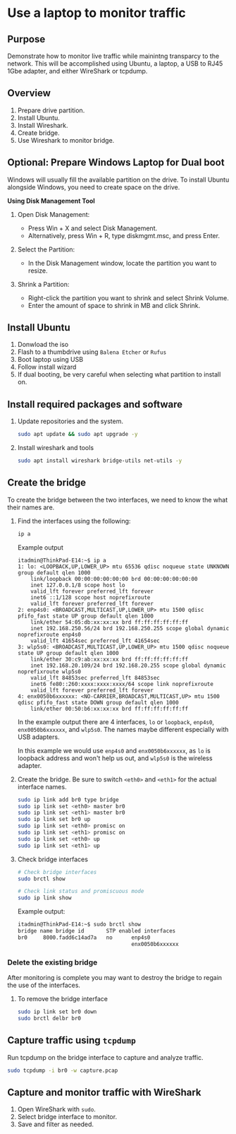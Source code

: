 # Use a laptop to monitor traffic

## Purpose
Demonstrate how to monitor live traffic while mainintng transparcy to the network. This will be accomplished using Ubuntu, a laptop, a USB to RJ45 1Gbe adapter, and either WireShark or tcpdump.


## Overview
1. Prepare drive partition.
1. Install Ubuntu.
2. Install Wireshark.
3. Create bridge.
4. Use Wireshark to monitor bridge.


## Optional: Prepare Windows Laptop for Dual boot
Windows will usually fill the available partition on the drive. To install Ubuntu alongside Windows, you need to create space on the drive.

**Using Disk Management Tool**

1. Open Disk Management:
    - Press Win + X and select Disk Management.
    - Alternatively, press Win + R, type diskmgmt.msc, and press Enter.

1. Select the Partition:
    - In the Disk Management window, locate the partition you want to resize.

1. Shrink a Partition:
    - Right-click the partition you want to shrink and select Shrink Volume.
    - Enter the amount of space to shrink in MB and click Shrink.


## Install Ubuntu
1. Donwload the iso
2. Flash to a thumbdrive using `Balena Etcher` or `Rufus`
3. Boot laptop using USB
4. Follow install wizard
5. If dual booting, be very careful when selecting what partition to install on.



## Install required packages and software

1. Update repositories and the system.
    
    ```bash
    sudo apt update && sudo apt upgrade -y
    ```

2. Install wireshark and tools

    ```bash
    sudo apt install wireshark bridge-utils net-utils -y
    ```
## Create the bridge
To create the bridge between the two interfaces, we need to know the what their names are. 

1. Find the interfaces using the following:

    ```bash
    ip a
    ```

    Example output

    ```
    itadmin@ThinkPad-E14:~$ ip a
    1: lo: <LOOPBACK,UP,LOWER_UP> mtu 65536 qdisc noqueue state UNKNOWN group default qlen 1000
        link/loopback 00:00:00:00:00:00 brd 00:00:00:00:00:00
        inet 127.0.0.1/8 scope host lo
        valid_lft forever preferred_lft forever
        inet6 ::1/128 scope host noprefixroute 
        valid_lft forever preferred_lft forever
    2: enp4s0: <BROADCAST,MULTICAST,UP,LOWER_UP> mtu 1500 qdisc pfifo_fast state UP group default qlen 1000
        link/ether 54:05:db:xx:xx:xx brd ff:ff:ff:ff:ff:ff
        inet 192.168.250.56/24 brd 192.168.250.255 scope global dynamic noprefixroute enp4s0
        valid_lft 41654sec preferred_lft 41654sec
    3: wlp5s0: <BROADCAST,MULTICAST,UP,LOWER_UP> mtu 1500 qdisc noqueue state UP group default qlen 1000
        link/ether 30:c9:ab:xx:xx:xx brd ff:ff:ff:ff:ff:ff
        inet 192.168.20.109/24 brd 192.168.20.255 scope global dynamic noprefixroute wlp5s0
        valid_lft 84853sec preferred_lft 84853sec
        inet6 fe80::260:xxxx:xxxx:xxxx/64 scope link noprefixroute 
        valid_lft forever preferred_lft forever
    4: enx0050b6xxxxxx: <NO-CARRIER,BROADCAST,MULTICAST,UP> mtu 1500 qdisc pfifo_fast state DOWN group default qlen 1000
        link/ether 00:50:b6:xx:xx:xx brd ff:ff:ff:ff:ff:ff
    ```

    In the example output there are 4 interfaces, `lo` or `loopback`, `enp4s0`, `enx0050b6xxxxxx`, and `wlp5s0`. The names maybe different especially with USB adapters.

    In this example we would use `enp4s0` and `enx0050b6xxxxxx`, as `lo` is loopback address and won't help us out, and `wlp5s0` is the wireless adapter.


2. Create the bridge. Be sure to switch `<eth0>` and `<eth1>` for the actual interface names.
   
    ```bash   
    sudo ip link add br0 type bridge
    sudo ip link set <eth0> master br0
    sudo ip link set <eth1> master br0
    sudo ip link set br0 up
    sudo ip link set <eth0> promisc on
    sudo ip link set <eth1> promisc on
    sudo ip link set <eth0> up
    sudo ip link set <eth1> up
    ```

3. Check bridge interfaces
   
    ```bash
    # Check bridge interfaces
    sudo brctl show

    # Check link status and promiscuous mode
    sudo ip link show
    ```
    Example output:
    ```bash
    itadmin@ThinkPad-E14:~$ sudo brctl show
    bridge name	bridge id		STP enabled	interfaces
    br0		8000.fadd6c14ad7a	no		enp4s0
                                        enx0050b6xxxxxx
    ```



### Delete the existing bridge
After monitoring is complete you may want to destroy the bridge to regain the use of the interfaces.

1. To remove the bridge interface
    ```bash
    sudo ip link set br0 down
    sudo brctl delbr br0
    ```


## Capture traffic using `tcpdump`
Run tcpdump on the bridge interface to capture and analyze traffic.

```bash
sudo tcpdump -i br0 -w capture.pcap
```

## Capture and monitor traffic with WireShark
1. Open WireShark with `sudo`.
2. Select bridge interface to monitor.
3. Save and filter as needed.